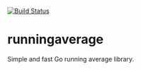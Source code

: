 [![Build Status](https://dev.azure.com/albertodicagno-dev/go-runningaverage_test/_apis/build/status/albertodicagno.runningaverage?branchName=master)](https://dev.azure.com/albertodicagno-dev/go-runningaverage_test/_build/latest?definitionId=4&branchName=master)
# runningaverage
Simple and fast Go running average library.
